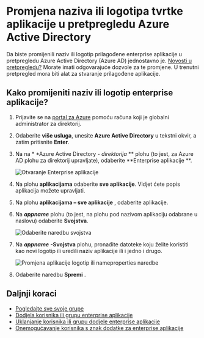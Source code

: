 <properties
    pageTitle="Promjena naziva ili logotipa tvrtke aplikacije u pretpregledu Azure Active Directory | Microsoft Azure"
    description="Kako promijeniti naziv ili logotip za prilagođene enterprise aplikaciju servisa Azure Active Directory"
    services="active-directory"
    documentationCenter=""
    authors="curtand"
    manager="femila"
    editor=""/>

<tags
    ms.service="active-directory"
    ms.workload="identity"
    ms.tgt_pltfrm="na"
    ms.devlang="na"
    ms.topic="article"
    ms.date="09/30/2016"
    ms.author="curtand"/>

# <a name="change-the-name-or-logo-of-an-enterprise-app-in-azure-active-directory-preview"></a>Promjena naziva ili logotipa tvrtke aplikacije u pretpregledu Azure Active Directory

Da biste promijenili naziv ili logotip prilagođene enterprise aplikacije u pretpregledu Azure Active Directory (Azure AD) jednostavno je. [Novosti u pretpregledu?](active-directory-preview-explainer.md) Morate imati odgovarajuće dozvole za te promjene. U trenutni pretpregled mora biti alat za stvaranje prilagođene aplikacije.

## <a name="how-do-i-change-an-enterprise-apps-name-or-logo"></a>Kako promijeniti naziv ili logotip enterprise aplikacije?

1. Prijavite se na [portal za Azure](https://portal.azure.com) pomoću računa koji je globalni administrator za direktorij.

2. Odaberite **više usluga**, unesite **Azure Active Directory** u tekstni okvir, a zatim pritisnite **Enter**.

3. Na na * *Azure Active Directory - *direktorija* ** plohu (to jest, za Azure AD plohu za direktorij upravljate), odaberite **Enterprise aplikacije **.

    ![Otvaranje Enterprise aplikacije](./media/active-directory-coreapps-change-app-logo-azure-portal/open-enterprise-apps.png)

4. Na plohu **aplikacijama** odaberite **sve aplikacije**. Vidjet ćete popis aplikacija možete upravljati.

5. Na plohu **aplikacijama – sve aplikacije** , odaberite aplikacije.

6. Na ***appname*** plohu (to jest, na plohu pod nazivom aplikaciju odabrane u naslovu) odaberite **Svojstva**.

    ![Odaberite naredbu svojstva](./media/active-directory-coreapps-change-app-logo-azure-portal/select-app.png)

7. Na ***appname*** **-Svojstva** plohu, pronađite datoteke koju želite koristiti kao novi logotip ili uredili naziv aplikacije ili i jedno i drugo.

    ![Promjena aplikacije logotip ili nameproperties naredbe](./media/active-directory-coreapps-change-app-logo-azure-portal/change-logo.png)

8. Odaberite naredbu **Spremi** .

## <a name="next-steps"></a>Daljnji koraci

- [Pogledajte sve svoje grupe](active-directory-groups-view-azure-portal.md)
- [Dodjela korisnika ili grupu enterprise aplikacije](active-directory-coreapps-assign-user-azure-portal.md)
- [Uklanjanje korisnika ili grupu dodjele enterprise aplikacije](active-directory-coreapps-remove-assignment-azure-portal.md)
- [Onemogućavanje korisnika s znak dodatke za enterprise aplikacije](active-directory-coreapps-disable-app-azure-portal.md)
